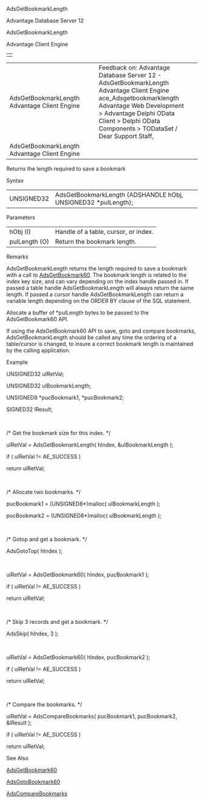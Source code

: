 AdsGetBookmarkLength




Advantage Database Server 12  

AdsGetBookmarkLength

Advantage Client Engine

|  |
| --- |
|  |

|  |  |  |  |  |
| --- | --- | --- | --- | --- |
| AdsGetBookmarkLength  Advantage Client Engine |  |  | Feedback on: Advantage Database Server 12 - AdsGetBookmarkLength Advantage Client Engine ace\_Adsgetbookmarklength Advantage Web Development > Advantage Delphi OData Client > Delphi OData Components > TODataSet / Dear Support Staff, |  |
| AdsGetBookmarkLength  Advantage Client Engine |  |  |  |  |

Returns the length required to save a bookmark

Syntax

|  |  |
| --- | --- |
| UNSIGNED32 | AdsGetBookmarkLength (ADSHANDLE hObj,  UNSIGNED32 \*pulLength); |

Parameters

|  |  |
| --- | --- |
| hObj (I) | Handle of a table, cursor, or index. |
| pulLength (O) | Return the bookmark length. |

Remarks

AdsGetBookmarkLength returns the length required to save a bookmark with a call to [AdsGetBookmark60](ace_adsgetbookmark60.htm). The bookmark length is related to the index key size, and can vary depending on the index handle passed in. If passed a table handle AdsGetBookmarkLength will always return the same length. If passed a cursor handle AdsGetBookmarkLength can return a variable length depending on the ORDER BY clause of the SQL statement.

Allocate a buffer of \*pulLength bytes to be passed to the AdsGetBookmark60 API.

If using the AdsGetBookmark60 API to save, goto and compare bookmarks, AdsGetBookmarkLength should be called any time the ordering of a table/cursor is changed, to insure a correct bookmark length is maintained by the calling application.

Example

UNSIGNED32 ulRetVal;

UNSIGNED32 ulBookmarkLength;

UNSIGNED8 \*pucBookmark1, \*pucBookmark2;

SIGNED32 lResult;

 

/\* Get the bookmark size for this index. \*/

ulRetVal = AdsGetBookmarkLength( hIndex, &ulBookmarkLength );

if ( ulRetVal != AE\_SUCCESS )

return ulRetVal;

 

/\* Allocate two bookmarks. \*/

pucBookmark1 = (UNSIGNED8\*)malloc( ulBookmarkLength );

pucBookmark2 = (UNSIGNED8\*)malloc( ulBookmarkLength );

 

/\* Gotop and get a bookmark. \*/

AdsGotoTop( hIndex );

 

ulRetVal = AdsGetBookmark60( hIndex, pucBookmark1 );

if ( ulRetVal != AE\_SUCCESS )

return ulRetVal;

 

/\* Skip 3 records and get a bookmark. \*/

AdsSkip( hIndex, 3 );

 

ulRetVal = AdsGetBookmark60( hIndex, pucBookmark2 );

if ( ulRetVal != AE\_SUCCESS )

return ulRetVal;

 

/\* Compare the bookmarks. \*/

ulRetVal = AdsCompareBookmarks( pucBookmark1, pucBookmark2, &lResult );

if ( ulRetVal != AE\_SUCCESS )

return ulRetVal;

See Also

[AdsGetBookmark60](ace_adsgetbookmark60.htm)

[AdsGotoBookmark60](ace_adsgotobookmark60.htm)

[AdsCompareBookmarks](ace_adscomparebookmarks.htm)
